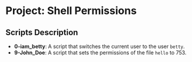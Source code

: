 # Project: Shell Permissions

## Scripts Description
* **0-iam_betty**: A script that switches the current user to the user `betty`.
* **9-John_Doe**: A script that sets the permissions of the file `hello` to 753.
